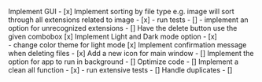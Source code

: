 Implement GUI - [x]
Implement sorting by file type e.g. image will sort through all extensions related to image - [x]
    - run tests -  []
    - implement an option for unrecognized extensions - []
Have the delete button use the given combobox [x]
Implement Light and Dark mode option - [x]  
    - change color theme for light mode [x]
Implement confirmation message when deleting files - [x]
Add a new icon for main window - []
Implement the option for app to run in background - []
Optimize code - []
Implement a clean all function - [x]
    - run extensive tests - []
Handle duplicates - []